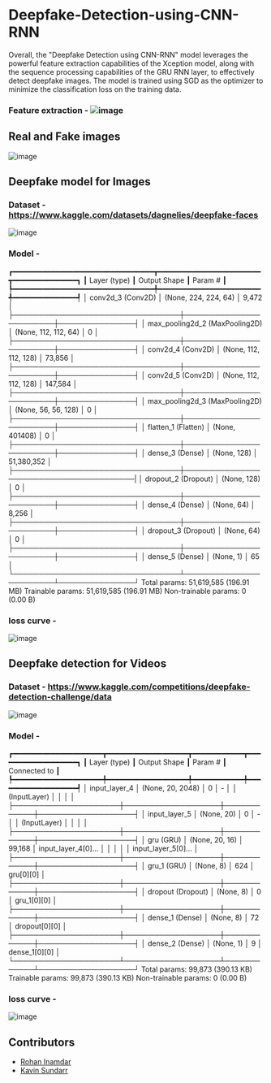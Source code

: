 # Deepfake-Detection-using-CNN-RNN

Overall, the "Deepfake Detection using CNN-RNN" model leverages the powerful feature extraction capabilities of the Xception model, along with the sequence processing capabilities of the GRU RNN layer, to effectively detect deepfake images. The model is trained using SGD as the optimizer to minimize the classification loss on the training data.

### Feature extraction - ![image](https://github.com/irohan0/Deepfake-Detection-using-CNN-RNN/assets/121719717/ed6bcceb-e974-4550-bca3-d2c39118e77f)


## Real and Fake images
![image](https://github.com/irohan0/Deepfake-Detection-using-CNN-RNN/assets/121719717/28d1ecc1-c108-44d2-93fb-c326a385f078)

## Deepfake model for Images

### Dataset - https://www.kaggle.com/datasets/dagnelies/deepfake-faces
![image](https://github.com/irohan0/Deepfake-Detection-using-CNN-RNN/assets/121719717/997fca74-0141-4640-ab79-c71d779627b5)


### Model -

┏━━━━━━━━━━━━━━━━━━━━━━━━━━━━━━━━━┳━━━━━━━━━━━━━━━━━━━━━━━━┳━━━━━━━━━━━━━━━┓
┃ Layer (type)                    ┃ Output Shape           ┃       Param # ┃
┡━━━━━━━━━━━━━━━━━━━━━━━━━━━━━━━━━╇━━━━━━━━━━━━━━━━━━━━━━━━╇━━━━━━━━━━━━━━━┩
│ conv2d_3 (Conv2D)               │ (None, 224, 224, 64)   │         9,472 │
├─────────────────────────────────┼────────────────────────┼───────────────┤
│ max_pooling2d_2 (MaxPooling2D)  │ (None, 112, 112, 64)   │             0 │
├─────────────────────────────────┼────────────────────────┼───────────────┤
│ conv2d_4 (Conv2D)               │ (None, 112, 112, 128)  │        73,856 │
├─────────────────────────────────┼────────────────────────┼───────────────┤
│ conv2d_5 (Conv2D)               │ (None, 112, 112, 128)  │       147,584 │
├─────────────────────────────────┼────────────────────────┼───────────────┤
│ max_pooling2d_3 (MaxPooling2D)  │ (None, 56, 56, 128)    │             0 │
├─────────────────────────────────┼────────────────────────┼───────────────┤
│ flatten_1 (Flatten)             │ (None, 401408)         │             0 │
├─────────────────────────────────┼────────────────────────┼───────────────┤
│ dense_3 (Dense)                 │ (None, 128)            │    51,380,352 │
├─────────────────────────────────┼────────────────────────────────────────|
│ dropout_2 (Dropout)             │ (None, 128)            │             0 │
├─────────────────────────────────┼────────────────────────┼───────────────┤
│ dense_4 (Dense)                 │ (None, 64)             │         8,256 │
├─────────────────────────────────┼────────────────────────┼───────────────┤
│ dropout_3 (Dropout)             │ (None, 64)             │             0 │
├─────────────────────────────────┼────────────────────────┼───────────────┤
│ dense_5 (Dense)                 │ (None, 1)              │            65 │
└─────────────────────────────────┴────────────────────────┴───────────────┘
Total params: 51,619,585 (196.91 MB)
Trainable params: 51,619,585 (196.91 MB)
Non-trainable params: 0 (0.00 B)



### loss curve - 

![image](https://github.com/irohan0/Deepfake-Detection-using-CNN-RNN/assets/121719717/c3464783-87d5-48c3-99d2-3a710c58ce89)

## Deepfake detection for Videos

### Dataset - https://www.kaggle.com/competitions/deepfake-detection-challenge/data
![image](https://github.com/irohan0/Deepfake-Detection-using-CNN-RNN/assets/121719717/0838a494-70c4-436d-83d1-ea45ce42d14a)


### Model -

┏━━━━━━━━━━━━━━━━━━━━━┳━━━━━━━━━━━━━━━━━━━┳━━━━━━━━━━━━┳━━━━━━━━━━━━━━━━━━━┓
┃ Layer (type)        ┃ Output Shape      ┃    Param # ┃ Connected to      ┃
┡━━━━━━━━━━━━━━━━━━━━━╇━━━━━━━━━━━━━━━━━━━╇━━━━━━━━━━━━╇━━━━━━━━━━━━━━━━━━━┩
│ input_layer_4       │ (None, 20, 2048)  │          0 │ -                 │
│ (InputLayer)        │                   │            │                   │
├─────────────────────┼───────────────────┼────────────┼───────────────────┤
│ input_layer_5       │ (None, 20)        │          0 │ -                 │
│ (InputLayer)        │                   │            │                   │
├─────────────────────┼───────────────────┼────────────┼───────────────────┤
│ gru (GRU)           │ (None, 20, 16)    │     99,168 │ input_layer_4[0]… │
│                     │                   │            │ input_layer_5[0]… │
├─────────────────────┼───────────────────┼────────────┼───────────────────┤
│ gru_1 (GRU)         │ (None, 8)         │        624 │ gru[0][0]         │
├─────────────────────┼───────────────────┼────────────┼───────────────────┤
│ dropout (Dropout)   │ (None, 8)         │          0 │ gru_1[0][0]       │
├─────────────────────┼───────────────────┼────────────┼───────────────────┤
│ dense_1 (Dense)     │ (None, 8)         │         72 │ dropout[0][0]     │
├─────────────────────┼───────────────────┼────────────┼───────────────────┤
│ dense_2 (Dense)     │ (None, 1)         │          9 │ dense_1[0][0]     │
└─────────────────────┴───────────────────┴────────────┴───────────────────┘
 Total params: 99,873 (390.13 KB)
 Trainable params: 99,873 (390.13 KB)
 Non-trainable params: 0 (0.00 B)


### loss curve -
![image](https://github.com/irohan0/Deepfake-Detection-using-CNN-RNN/assets/121719717/e284f609-37bb-4419-bafa-94f840e5502d)

## Contributors

- [Rohan Inamdar](https://github.com/irohan0)
- [Kavin Sundarr](https://github.com/KavinSundarr)


